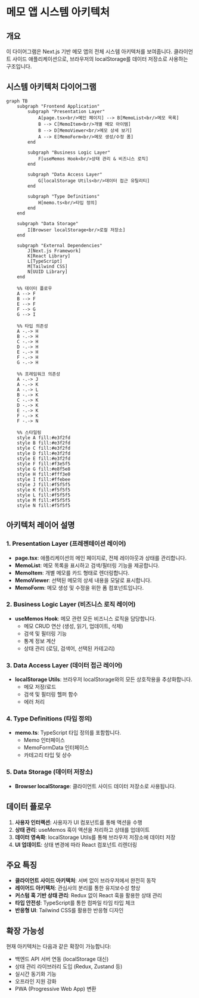 # 메모 앱 시스템 아키텍처

## 개요

이 다이어그램은 Next.js 기반 메모 앱의 전체 시스템 아키텍처를 보여줍니다. 클라이언트 사이드 애플리케이션으로, 브라우저의 localStorage를 데이터 저장소로 사용하는 구조입니다.

## 시스템 아키텍처 다이어그램

```mermaid
graph TB
    subgraph "Frontend Application"
        subgraph "Presentation Layer"
            A[page.tsx<br/>메인 페이지] --> B[MemoList<br/>메모 목록]
            B --> C[MemoItem<br/>개별 메모 아이템]
            B --> D[MemoViewer<br/>메모 상세 보기]
            A --> E[MemoForm<br/>메모 생성/수정 폼]
        end

        subgraph "Business Logic Layer"
            F[useMemos Hook<br/>상태 관리 & 비즈니스 로직]
        end

        subgraph "Data Access Layer"
            G[localStorage Utils<br/>데이터 접근 유틸리티]
        end

        subgraph "Type Definitions"
            H[memo.ts<br/>타입 정의]
        end
    end

    subgraph "Data Storage"
        I[Browser localStorage<br/>로컬 저장소]
    end

    subgraph "External Dependencies"
        J[Next.js Framework]
        K[React Library]
        L[TypeScript]
        M[Tailwind CSS]
        N[UUID Library]
    end

    %% 데이터 플로우
    A --> F
    B --> F
    E --> F
    F --> G
    G --> I

    %% 타입 의존성
    A -.-> H
    B -.-> H
    C -.-> H
    D -.-> H
    E -.-> H
    F -.-> H
    G -.-> H

    %% 프레임워크 의존성
    A -.-> J
    A -.-> K
    A -.-> L
    B -.-> K
    C -.-> K
    D -.-> K
    E -.-> K
    F -.-> K
    F -.-> N

    %% 스타일링
    style A fill:#e3f2fd
    style B fill:#e3f2fd
    style C fill:#e3f2fd
    style D fill:#e3f2fd
    style E fill:#e3f2fd
    style F fill:#f3e5f5
    style G fill:#e8f5e8
    style H fill:#fff3e0
    style I fill:#ffebee
    style J fill:#f5f5f5
    style K fill:#f5f5f5
    style L fill:#f5f5f5
    style M fill:#f5f5f5
    style N fill:#f5f5f5
```

## 아키텍처 레이어 설명

### 1. Presentation Layer (프레젠테이션 레이어)
- **page.tsx**: 애플리케이션의 메인 페이지로, 전체 레이아웃과 상태를 관리합니다.
- **MemoList**: 메모 목록을 표시하고 검색/필터링 기능을 제공합니다.
- **MemoItem**: 개별 메모를 카드 형태로 렌더링합니다.
- **MemoViewer**: 선택된 메모의 상세 내용을 모달로 표시합니다.
- **MemoForm**: 메모 생성 및 수정을 위한 폼 컴포넌트입니다.

### 2. Business Logic Layer (비즈니스 로직 레이어)
- **useMemos Hook**: 메모 관련 모든 비즈니스 로직을 담당합니다.
  - 메모 CRUD 연산 (생성, 읽기, 업데이트, 삭제)
  - 검색 및 필터링 기능
  - 통계 정보 계산
  - 상태 관리 (로딩, 검색어, 선택된 카테고리)

### 3. Data Access Layer (데이터 접근 레이어)
- **localStorage Utils**: 브라우저 localStorage와의 모든 상호작용을 추상화합니다.
  - 메모 저장/로드
  - 검색 및 필터링 헬퍼 함수
  - 에러 처리

### 4. Type Definitions (타입 정의)
- **memo.ts**: TypeScript 타입 정의를 포함합니다.
  - Memo 인터페이스
  - MemoFormData 인터페이스
  - 카테고리 타입 및 상수

### 5. Data Storage (데이터 저장소)
- **Browser localStorage**: 클라이언트 사이드 데이터 저장소로 사용됩니다.

## 데이터 플로우

1. **사용자 인터랙션**: 사용자가 UI 컴포넌트를 통해 액션을 수행
2. **상태 관리**: useMemos 훅이 액션을 처리하고 상태를 업데이트
3. **데이터 영속화**: localStorage Utils를 통해 브라우저 저장소에 데이터 저장
4. **UI 업데이트**: 상태 변경에 따라 React 컴포넌트 리렌더링

## 주요 특징

- **클라이언트 사이드 아키텍처**: 서버 없이 브라우저에서 완전히 동작
- **레이어드 아키텍처**: 관심사의 분리를 통한 유지보수성 향상
- **커스텀 훅 기반 상태 관리**: Redux 없이 React 훅을 활용한 상태 관리
- **타입 안전성**: TypeScript를 통한 컴파일 타임 타입 체크
- **반응형 UI**: Tailwind CSS를 활용한 반응형 디자인

## 확장 가능성

현재 아키텍처는 다음과 같은 확장이 가능합니다:
- 백엔드 API 서버 연동 (localStorage 대신)
- 상태 관리 라이브러리 도입 (Redux, Zustand 등)
- 실시간 동기화 기능
- 오프라인 지원 강화
- PWA (Progressive Web App) 변환